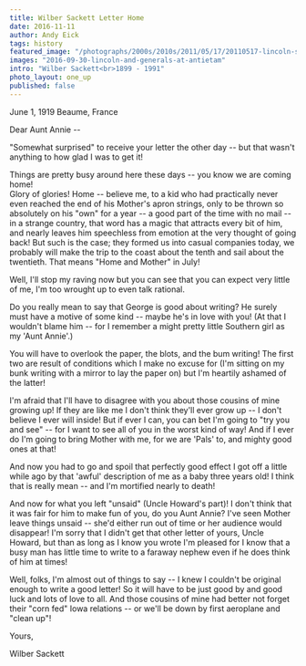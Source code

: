 ```yaml
---
title: Wilber Sackett Letter Home
date: 2016-11-11
author: Andy Eick
tags: history
featured_image: "/photographs/2000s/2010s/2011/05/17/20110517-lincoln-sackett-antietam-0001.jpg"
images: "2016-09-30-lincoln-and-generals-at-antietam"
intro: "Wilber Sackett<br>1899 - 1991"
photo_layout: one_up
published: false
---
```

June 1, 1919
Beaume, France

Dear Aunt Annie --

"Somewhat surprised" to receive your letter the other day -- but that wasn't
anything to how glad I was to get it!

Things are pretty busy around here these days -- you know we are coming home!  
Glory of glories!  Home -- believe me, to a kid who had practically never even
reached the end of his Mother's apron strings, only to be thrown so absolutely
on his "own" for a year -- a good part of the time with no mail -- in a strange
country, that word has a magic that attracts every bit of him, and nearly
leaves him speechless from emotion at the very thought of going back!  But such
is the case; they formed us into casual companies today, we probably will make
the trip to the coast about the tenth and sail about the twentieth.  That means
"Home and Mother" in July!

Well, I'll stop my raving now but you can see that you can expect very little
of me, I'm too wrought up to even talk rational.

Do you really mean to say that George is good about writing? He surely must have
a motive of some kind -- maybe he's in love with you! (At that I wouldn't blame
him -- for I remember a might pretty little Southern girl as my 'Aunt Annie'.)

You will have to overlook the paper, the blots, and the bum writing! The first
two are result of conditions which I make no excuse for (I'm sitting on my
bunk writing with a mirror to lay the paper on) but I'm heartily ashamed of the
latter!

I'm afraid that I'll have to disagree with you about those cousins of mine
growing up! If they are like me I don't think they'll ever grow up -- I don't
believe I ever will inside! But if ever I can, you can bet I'm going to "try
you and see" -- for I want to see all of you in the worst kind of way! And if
I ever do I'm going to bring Mother with me, for we are 'Pals' to, and mighty
good ones at that!

And now you had to go and spoil that perfectly good effect I got off a little
while ago by that 'awful' description of me as a baby three years old! I think
that is really mean -- and I'm mortified nearly to death!

And now for what you left "unsaid" (Uncle Howard's part)!  I don't think that
it was fair for him to make fun of you, do you Aunt Annie?  I've seen Mother
leave things unsaid -- she'd either run out of time or her audience would
disappear! I'm sorry that I didn't get that other letter of yours, Uncle Howard,
but than as long as I know you wrote I'm pleased for I know that a busy man has
little time to write to a faraway nephew even if he does think of him at times!

Well, folks, I'm almost out of things to say -- I knew I couldn't be original
enough to write a good letter! So it will have to be just good by and good luck
and lots of love to all. And those cousins of mine had better not forget their
"corn fed" Iowa relations -- or we'll be down by first aeroplane and "clean up"!

Yours,

Wilber Sackett
